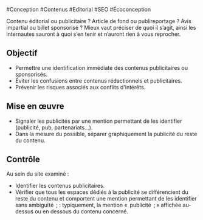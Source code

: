 
#Conception #Contenus #Editorial #SEO #Écoconception

Contenu éditorial ou publicitaire ? Article de fond ou publireportage ? Avis impartial ou billet sponsorisé ? Mieux vaut préciser de quoi il s’agit, ainsi les internautes sauront à quoi s’en tenir et n’auront rien à vous reprocher.

Objectif
--------

*   Permettre une identification immédiate des contenus publicitaires ou sponsorisés.
*   Éviter les confusions entre contenus rédactionnels et publicitaires.
*   Prévenir les risques associés aux conflits d'intérêts.

Mise en œuvre
-------------

*   Signaler les publicités par une mention permettant de les identifier (publicité, pub, partenariats…).
*   Dans la mesure du possible, séparer graphiquement la publicité du reste du contenu.

Contrôle
--------

Au sein du site examiné :

*   Identifier les contenus publicitaires.
*   Vérifier que tous les espaces dédiés à la publicité se différencient du reste du contenu et comportent une mention permettant de les identifier sans ambiguïté  ; : typiquement, la mention «  publicité  ; » affichée au-dessus ou en dessous du contenu concerné.
